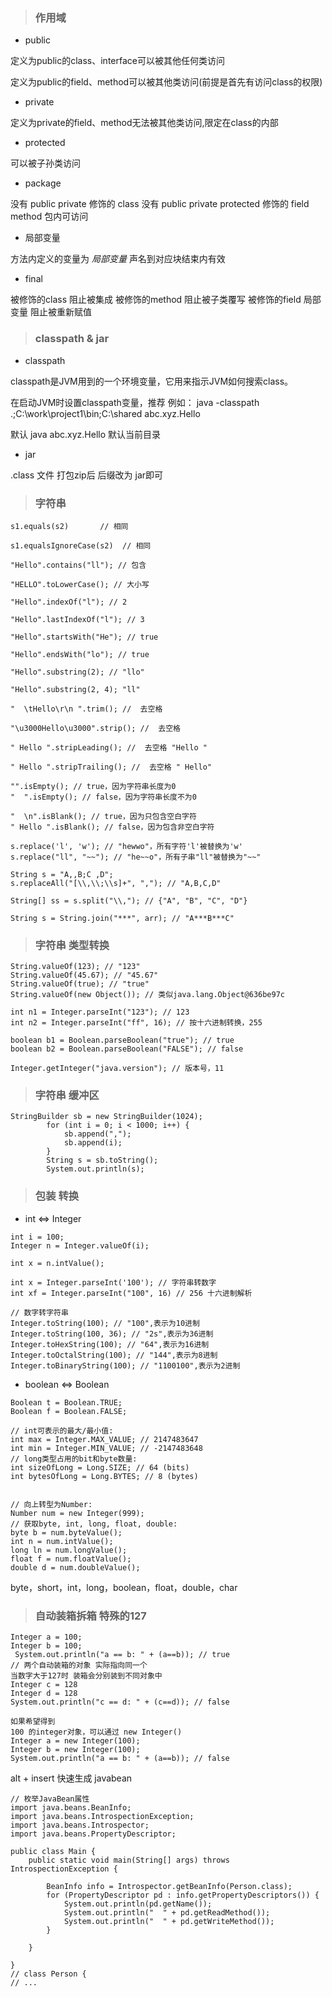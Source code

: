 
> ### 作用域

- public 

定义为public的class、interface可以被其他任何类访问

定义为public的field、method可以被其他类访问(前提是首先有访问class的权限)

- private

定义为private的field、method无法被其他类访问,限定在class的内部

- protected 

可以被子孙类访问

- package

没有 public private 修饰的 class
没有 public private protected 修饰的 field method
包内可访问

- 局部变量 

方法内定义的变量为 *局部变量*  声名到对应块结束内有效

- final 

被修饰的class 阻止被集成
被修饰的method 阻止被子类覆写
被修饰的field 局部变量 阻止被重新赋值

> ### classpath & jar

- classpath

classpath是JVM用到的一个环境变量，它用来指示JVM如何搜索class。

在启动JVM时设置classpath变量，推荐
例如：
java -classpath .;C:\work\project1\bin;C:\shared abc.xyz.Hello

默认 java abc.xyz.Hello 默认当前目录

- jar 

.class 文件 打包zip后 后缀改为 jar即可


> ### 字符串

```
s1.equals(s2)       // 相同

s1.equalsIgnoreCase(s2)  // 相同

"Hello".contains("ll"); // 包含

"HELLO".toLowerCase(); // 大小写

"Hello".indexOf("l"); // 2

"Hello".lastIndexOf("l"); // 3

"Hello".startsWith("He"); // true

"Hello".endsWith("lo"); // true

"Hello".substring(2); // "llo"

"Hello".substring(2, 4); "ll"

"  \tHello\r\n ".trim(); //  去空格

"\u3000Hello\u3000".strip(); //  去空格

" Hello ".stripLeading(); //  去空格 "Hello "

" Hello ".stripTrailing(); //  去空格 " Hello"

"".isEmpty(); // true，因为字符串长度为0
"  ".isEmpty(); // false，因为字符串长度不为0

"  \n".isBlank(); // true，因为只包含空白字符
" Hello ".isBlank(); // false，因为包含非空白字符

s.replace('l', 'w'); // "hewwo"，所有字符'l'被替换为'w'
s.replace("ll", "~~"); // "he~~o"，所有子串"ll"被替换为"~~"

String s = "A,,B;C ,D";
s.replaceAll("[\\,\\;\\s]+", ","); // "A,B,C,D"

String[] ss = s.split("\\,"); // {"A", "B", "C", "D"}

String s = String.join("***", arr); // "A***B***C"

```

> ### 字符串 类型转换

```
String.valueOf(123); // "123"
String.valueOf(45.67); // "45.67"
String.valueOf(true); // "true"
String.valueOf(new Object()); // 类似java.lang.Object@636be97c

int n1 = Integer.parseInt("123"); // 123
int n2 = Integer.parseInt("ff", 16); // 按十六进制转换，255

boolean b1 = Boolean.parseBoolean("true"); // true
boolean b2 = Boolean.parseBoolean("FALSE"); // false

Integer.getInteger("java.version"); // 版本号，11
```

> ### 字符串 缓冲区

```
StringBuilder sb = new StringBuilder(1024);
        for (int i = 0; i < 1000; i++) {
            sb.append(",");
            sb.append(i);
        }
        String s = sb.toString();
        System.out.println(s);
```

> ### 包装 转换

 - int <=> Integer

```
int i = 100;
Integer n = Integer.valueOf(i);

int x = n.intValue();

int x = Integer.parseInt('100'); // 字符串转数字
int xf = Integer.parseInt("100", 16) // 256 十六进制解析

// 数字转字符串
Integer.toString(100); // "100",表示为10进制
Integer.toString(100, 36); // "2s",表示为36进制
Integer.toHexString(100); // "64",表示为16进制
Integer.toOctalString(100); // "144",表示为8进制
Integer.toBinaryString(100); // "1100100",表示为2进制

```

 - boolean <=> Boolean

 ```
 Boolean t = Boolean.TRUE;
Boolean f = Boolean.FALSE;

// int可表示的最大/最小值:
int max = Integer.MAX_VALUE; // 2147483647
int min = Integer.MIN_VALUE; // -2147483648
// long类型占用的bit和byte数量:
int sizeOfLong = Long.SIZE; // 64 (bits)
int bytesOfLong = Long.BYTES; // 8 (bytes)


// 向上转型为Number:
Number num = new Integer(999);
// 获取byte, int, long, float, double:
byte b = num.byteValue();
int n = num.intValue();
long ln = num.longValue();
float f = num.floatValue();
double d = num.doubleValue();

 ```

byte，short，int，long，boolean，float，double，char


> ### 自动装箱拆箱  特殊的127

```
Integer a = 100;
Integer b = 100;
 System.out.println("a == b: " + (a==b)); // true
// 两个自动装箱的对象 实际指向同一个
当数字大于127时 装箱会分别装到不同对象中
Integer c = 128
Integer d = 128
System.out.println("c == d: " + (c==d)); // false

如果希望得到 
100 的integer对象，可以通过 new Integer()
Integer a = new Integer(100);
Integer b = new Integer(100);
System.out.println("a == b: " + (a==b)); // false

```


alt + insert 快速生成 javabean


```
// 枚举JavaBean属性
import java.beans.BeanInfo;
import java.beans.IntrospectionException;
import java.beans.Introspector;
import java.beans.PropertyDescriptor;

public class Main {
    public static void main(String[] args) throws IntrospectionException {

        BeanInfo info = Introspector.getBeanInfo(Person.class);
        for (PropertyDescriptor pd : info.getPropertyDescriptors()) {
            System.out.println(pd.getName());
            System.out.println("  " + pd.getReadMethod());
            System.out.println("  " + pd.getWriteMethod());
        }

    }

}
// class Person {
// ...
```

